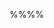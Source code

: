 <include src="prereq.md"/><tip-box type="success">
  <include src="outcomes.md" />
</tip-box>

%%**<include src="../path.md" inline />**%%

<include src="text.md#title" />

<div id="main">

<include src="text.md#body" />
<include src="text.md#extras" />

</div>

